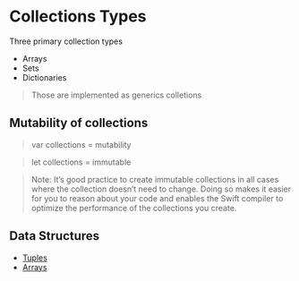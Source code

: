 # Collections Types

Three primary collection types
- Arrays
- Sets
- Dictionaries

> Those are implemented as generics colletions

## Mutability of collections

> var collections = mutability

> let collections = immutable

> Note: It’s good practice to create immutable collections in all cases where the collection doesn’t need to change. Doing so makes it easier for you to reason about your code and enables the Swift compiler to optimize the performance of the collections you create.


## Data Structures
- [Tuples](../Data%20Structure/Tuples/README.md)
- [Arrays](../Data%20Structure/Arrays/README.md)
